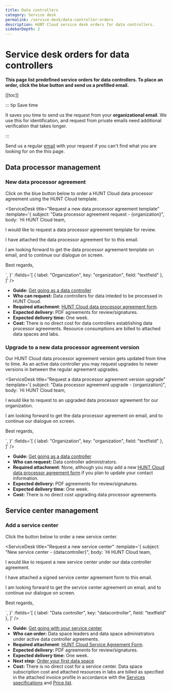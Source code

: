 ```yaml
---
title: Data controllers
category: Service desk
permalink: /service-desk/data-controller-orders
description: HUNT Cloud service desk orders for data controllers.
sidebarDepth: 2
---
```


# Service desk orders for data controllers

**This page list predefined service orders for data controllers. To place an order, click the blue button and send us a prefilled email.**

[[toc]]

::: tip Save time

It saves you time to send us the request from your **organizational email**. We use this for identification, and request from private emails need additional verification that takes longer.

:::

Send us a regular [email](/contact) with your request if you can't find what you are looking for on the this page.


## Data processor management

### New data processor agreement

Click on the blue button below to order a HUNT Cloud data processor agreement using the HUNT Cloud template.

<ServiceDesk title="Request a new data processor agreement template" :template='{
  subject: "Data processor agreement request - {organization}",
  body: `Hi HUNT Cloud team,

I would like to request a data processor agreement template for review.

I have attached the data processor agreement for to this email. 

I am looking forward to get the data processor agreement template on email, and to continue our dialogue on screen.


Best regards,


`,
}' :fields='[
  { label: "Organization", key: "organization", field: "textfield" },
]' />

* **Guide:** [Get going as a data controller](/coordination/get-going/data-controller/)
* **Who can request:** Data controllers for data inteded to be processed in HUNT Cloud.
* **Required attachment**: [HUNT Cloud data processor agreement form](/coordination/get-going/data-controller/#_6-forward-required-processor-agreement-information-to-hunt-cloud).
* **Expected delivery:** PDF agreements for review/signatures.
* **Expected delivery time:** One week.
* **Cost:** There is no direct cost for data controllers establishing data processor agreements. Resource consumptions are billed to attached data spaces and labs.


### Upgrade to a new data processor agreement version

Our HUNT Cloud data processor agreement version gets updated from time to time. As an active data controller you may request upgrades to newer versions in between the regular agreement upgrades.

<ServiceDesk title="Request a data processor agreement version upgrade" :template='{
  subject: "Data processor agreement upgrade - {organization}",
  body: `Hi HUNT Cloud team,

I would like to request to an upgraded data processor agreement for our organization.

I am looking forward to get the data processor agreement on email, and to continue our dialogue on screen.


Best regards,


`,
}' :fields='[
  { label: "Organization", key: "organization", field: "textfield" },
]' />
* **Guide:** [Get going as a data controller](/coordination/get-going/data-controller/)
* **Who can request:** Data controller administrators.
* **Required attachment**: None, although you may add a new [HUNT Cloud data processor agreement form](/coordination/get-going/data-controller/#_6-forward-required-processor-agreement-information-to-hunt-cloud) if you plan to update your contact information.
* **Expected delivery:** PDF agreements for review/signatures.
* **Expected delivery time:** One week.
* **Cost:** There is no direct cost upgrading data processor agreements.


## Service center management

### Add a service center

Click the button below to order a new service center.

<ServiceDesk title="Request a new service center" :template='{
  subject: "New service center - {datacontroller}",
  body: `Hi HUNT Cloud team,

I would like to request a new service center under our data controller agreement.

I have attached a signed service center agreement form to this email. 

I am looking forward to get the service center agreement on email, and to continue our dialogue on screen.


Best regards,


`,
}' :fields='[
  { label: "Data controller", key: "datacontroller", field: "textfield" },
]' />
* **Guide:** [Get going with your service center](/coordination/get-going/service-center/)
* **Who can order:** Data space leaders and data space administrators under active data controller agreements.
* **Required attachment**: [HUNT Cloud Service Agreement Form](/coordination/get-going/service-center/#_2-forward-required-services-agreement-information-to-hunt-cloud).
* **Expected delivery:** PDF agreements for review/signatures.
* **Expected delivery time:** One week.
* **Next step:** [Order your first data space](/coordination/get-going/data-space/)
* **Cost:** There is no direct cost for a service center. Data space subscription cost and attached resources in labs are billed as specified in the attached invoice profile in accordance with the [Services specifications](/services/specifications/) and [Price list](/prices/pricelist/).








